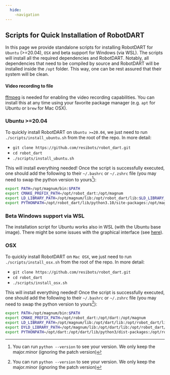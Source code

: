 ```yaml
---
  hide:
    -navigation
---
```

<style>
  .md-typeset h1,
  .md-content__button {
    display: none;
  }
</style>

## Scripts for Quick Installation of RobotDART

In this page we provide standalone scripts for installing RobotDART for `Ubuntu` (>=20.04), `OSX` and beta support for Windows (via WSL). The scripts will install all the required dependencies and RobotDART. Notably, all dependencies that need to be compiled by source and RobotDART will be installed inside the `/opt` folder. This way, one can be rest assured that their system will be clean.

#### Video recording to file

[ffmpeg](https://www.ffmpeg.org/) is needed for enabling the video recording capabilities. You can install this at any time using your favorite package manager (e.g. `apt` for Ubuntu or `brew` for Mac OSX).

### Ubuntu >=20.04

To quickly install RobotDART on `Ubuntu >=20.04`, we just need to run `./scripts/install_ubuntu.sh` from the root of the repo. In more detail:

- `git clone https://github.com/resibots/robot_dart.git`
- `cd robot_dart`
- `./scripts/install_ubuntu.sh`

This will install everything needed! Once the script is successfully executed, one should add the following to their `~/.bashrc` or `~/.zshrc` file (you may need to swap the python version to yours[^1]):

```bash
export PATH=/opt/magnum/bin:$PATH
export CMAKE_PREFIX_PATH=/opt/robot_dart:/opt/magnum
export LD_LIBRARY_PATH=/opt/magnum/lib:/opt/robot_dart/lib:$LD_LIBRARY_PATH
export PYTHONPATH=/opt/robot_dart/lib/python3.10/site-packages:/opt/magnum/lib/python3/site-packages:$PYTHONPATH
```

<!-- ```bash
export PATH=/opt/magnum/bin:$PATH
export LD_LIBRARY_PATH=/opt/dart/lib:/opt/magnum/lib:/opt/robot_dart/lib:$LD_LIBRARY_PATH
export PYTHONPATH=/opt/dart/lib/python3/dist-packages:/opt/robot_dart/lib/python3.8/site-packages:$PYTHONPATH
``` -->

### Beta Windows support via WSL

The installation script for Ubuntu works also in WSL (with the Ubuntu base image). There might be some issues with the graphical interface (see [here](https://github.com/NOSALRO/robot_dart/issues/214)).

### OSX

To quickly install RobotDART on `Mac OSX`, we just need to run `./scripts/install_osx.sh` from the root of the repo. In more detail:

- `git clone https://github.com/resibots/robot_dart.git`
- `cd robot_dart`
- `./scripts/install_osx.sh`

This will install everything needed! Once the script is successfully executed, one should add the following to their `~/.bashrc` or `~/.zshrc` file (you may need to swap the python version to yours[^1]):

```bash
export PATH=/opt/magnum/bin:$PATH
export CMAKE_PREFIX_PATH=/opt/robot_dart:/opt/dart:/opt/magnum
export LD_LIBRARY_PATH=/opt/magnum/lib:/opt/dart/lib:/opt/robot_dart/lib:$LD_LIBRARY_PATH
export DYLD_LIBRARY_PATH=/opt/magnum/lib:/opt/dart/lib:/opt/robot_dart/lib:$DYLD_LIBRARY_PATH
export PYTHONPATH=/opt/dart:/opt/dart/lib/python3/dist-packages:/opt/robot_dart/lib/python3.12/site-packages:/opt/magnum/lib/python3/site-packages:$PYTHONPATH
```

[^1]: You can run `python --version` to see your version. We only keep the major.minor (ignoring the patch version)
